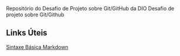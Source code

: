 Repositório do Desafio de Projeto sobre Git/GitHub da DIO
Desafio de projeto sobre Git/Github
## Links Úteis
[Sintaxe Básica Markdown](https://www.markdownguide.org/basic-syntax/)
